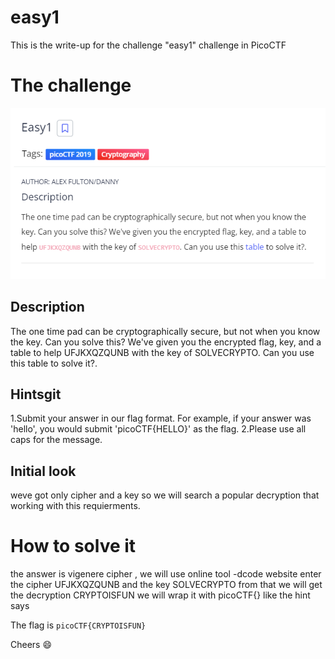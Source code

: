 # easy1

This is the write-up for the challenge "easy1" challenge in PicoCTF

# The challenge
![](screenshot1.png)

## Description
The one time pad can be cryptographically secure, but not when you know the key. 
Can you solve this? We've given you the encrypted flag, key, 
and a table to help UFJKXQZQUNB with the key of SOLVECRYPTO. 
Can you use this table to solve it?.

## Hintsgit 
1.Submit your answer in our flag format. 
For example, if your answer was 'hello', you would submit 'picoCTF{HELLO}' as the flag.
2.Please use all caps for the message.

## Initial look
weve got only cipher and a key so we will search a popular
decryption that working with this requierments.

# How to solve it
the answer is vigenere cipher , we will use online tool -dcode website
enter the cipher UFJKXQZQUNB and the key SOLVECRYPTO 
from that we will get the decryption CRYPTOISFUN
we will wrap it with picoCTF{} like the hint says

The flag is `picoCTF{CRYPTOISFUN}`

Cheers 😄